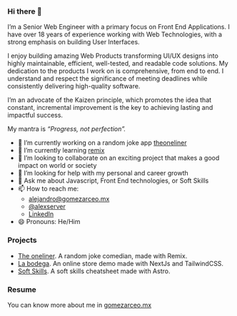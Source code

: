 ### Hi there 👋

I’m a Senior Web Engineer with a primary focus on Front End Applications. I have over 18 years of experience working with Web Technologies, with a strong emphasis on building User Interfaces.

I enjoy building amazing Web Products transforming UI/UX designs into highly maintainable, efficient, well-tested, and readable code solutions.
My dedication to the products I work on is comprehensive, from end to end. I understand and respect the significance of meeting deadlines while consistently delivering high-quality software. 

I’m an advocate of the Kaizen principle, which promotes the idea that constant, incremental improvement is the key to achieving lasting and impactful success.

My mantra is _“Progress, not perfection”._

- 🔭 I’m currently working on a random joke app [theoneliner](https://github.com/alexserver/theoneliner)
- 🌱 I’m currently learning [remix](https://remix.run/)
- 👯 I’m looking to collaborate on an exciting project that makes a good impact on world or society
- 🤔 I’m looking for help with my personal and career growth
- 💬 Ask me about Javascript, Front End technologies, or Soft Skills
- 📫 How to reach me: 
  - [alejandro@gomezarceo.mx](mailto=alejandro@gomezarceo.mx)
  - [@alexserver](https://x.com/alexserver)
  - [LinkedIn](https://www.linkedin.com/in/alejandrogomezarceo/)
- 😄 Pronouns: He/Him

### Projects

- [The oneliner](https://theoneliner.vercel.app/). A random joke comedian, made with Remix.
- [La bodega](https://github.com/alexserver/la-bodega). An online store demo made with NextJs and TailwindCSS.
- [Soft Skills](https://soft-skills.gomezarceo.mx/). A soft skills cheatsheet made with Astro.

### Resume

You can know more about me in [gomezarceo.mx](https://gomezarceo.mx/resume/en)

<!--
**alexserver/alexserver** is a ✨ _special_ ✨ repository because its `README.md` (this file) appears on your GitHub profile.

Here are some ideas to get you started:

- 🔭 I’m currently working on ...
- 🌱 I’m currently learning ...
- 👯 I’m looking to collaborate on ...
- 🤔 I’m looking for help with ...
- 💬 Ask me about ...
- 📫 How to reach me: ...
- 😄 Pronouns: ...
- ⚡ Fun fact: ...
-->
